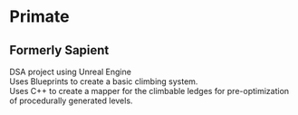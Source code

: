 # Primate
## Formerly Sapient
DSA project using Unreal Engine</br>
Uses Blueprints to create a basic climbing system.</br>
Uses C++ to create a mapper for the climbable ledges for pre-optimization of procedurally generated levels.

